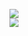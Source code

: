 [![](https://img.shields.io/badge/Made%20With-Github%20Spray-lightgrey.svg?style=for-the-badge&logo=github)](https://github.com/Annihil/github-spray#21030)  
[![](https://i.imgur.com/2DrTn0Z.gif)](https://github.com/Annihil/github-spray)